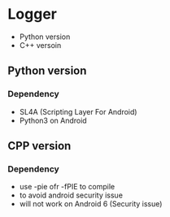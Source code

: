 Logger
===

+ Python version
+ C++ versoin

## Python version

### Dependency

+ SL4A (Scripting Layer For Android)
+ Python3 on Android


## CPP version

### Dependency

+ use -pie ofr -fPIE to compile
+ to avoid android security issue
+ will not work on Android 6 (Security issue)

